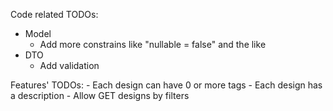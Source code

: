 Code related TODOs:
- Model
    - Add more constrains like "nullable = false" and the like
- DTO
    - Add validation

Features' TODOs:
    - Each design can have 0 or more tags
    - Each design has a description
    - Allow GET designs by filters